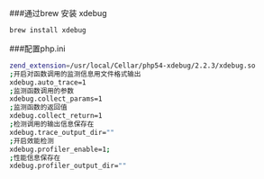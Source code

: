 ###通过brew 安装 xdebug

```bash
brew install xdebug
```

###配置php.ini

```bash
zend_extension=/usr/local/Cellar/php54-xdebug/2.2.3/xdebug.so
;开启对函数调用的监测信息用文件格式输出
xdebug.auto_trace=1
;监测函数调用的参数
xdebug.collect_params=1
;监测函数的返回值
xdebug.collect_return=1
;检测调用的输出信息保存在
xdebug.trace_output_dir=""
;开启效能检测
xdebug.profiler_enable=1;
;性能信息保存在
xdebug.profiler_output_dir=""
```

